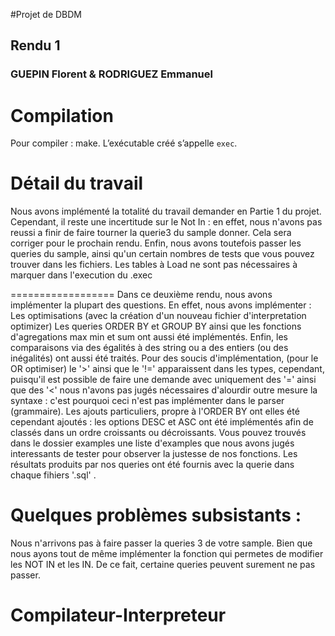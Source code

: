 #Projet de DBDM

## Rendu 1
### GUEPIN Florent & RODRIGUEZ Emmanuel

Compilation
===========

Pour compiler : make. L’exécutable créé s’appelle `exec`.

Détail du travail
=================

Nous avons implémenté la totalité du travail demander en Partie 1 du projet. Cependant, il reste une incertitude sur le Not In : en effet, nous n'avons pas reussi a finir de faire tourner la querie3 du sample donner. Cela sera corriger pour le prochain rendu. 
Enfin, nous avons toutefois passer les queries du sample, ainsi qu'un certain nombres de tests que vous pouvez trouver dans les fichiers. 
Les tables à Load ne sont pas nécessaires à marquer dans l'execution du .exec

==================
Dans ce deuxième rendu, nous avons implémenter la plupart des questions. En effet, nous avons implémenter : 
Les optimisations (avec la création d'un nouveau fichier d'interpretation optimizer)
Les queries ORDER BY et GROUP BY ainsi que les fonctions d'agregations max min et sum ont aussi été implémentés. 
Enfin, les comparaisons via des égalités à des string ou a des entiers (ou des inégalités) ont aussi été traités. 
Pour des soucis d'implémentation, (pour le OR optimiser) le '>' ainsi que le '!=' apparaissent dans les types, cependant, puisqu'il est possible de faire une demande avec uniquement des '=' ainsi que des '<' nous n'avons pas jugés nécessaires d'alourdir outre mesure la syntaxe : c'est pourquoi ceci n'est pas implémenter dans le parser (grammaire). 
Les ajouts particuliers, propre à l'ORDER BY ont elles été cependant ajoutés : les options DESC et ASC ont été implémentés afin de classés dans un ordre croissants ou décroissants. 
Vous pouvez trouvés dans le dossier examples une liste d'examples que nous avons jugés interessants de tester pour observer la justesse de nos fonctions. Les résultats produits par nos queries ont été fournis avec la querie dans chaque fihiers '.sql' .

Quelques problèmes subsistants : 
=================================
Nous n'arrivons pas à faire passer la queries 3 de votre sample. Bien que nous ayons tout de même implémenter la fonction qui permetes de modifier les NOT IN et les IN. De ce  fait, certaine queries peuvent surement ne pas passer. 
# Compilateur-Interpreteur
